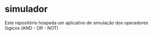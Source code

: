 # simulador
Este repositório hospeda um aplicativo de simulação dos operadores lógicos (AND - OR - NOT) 

